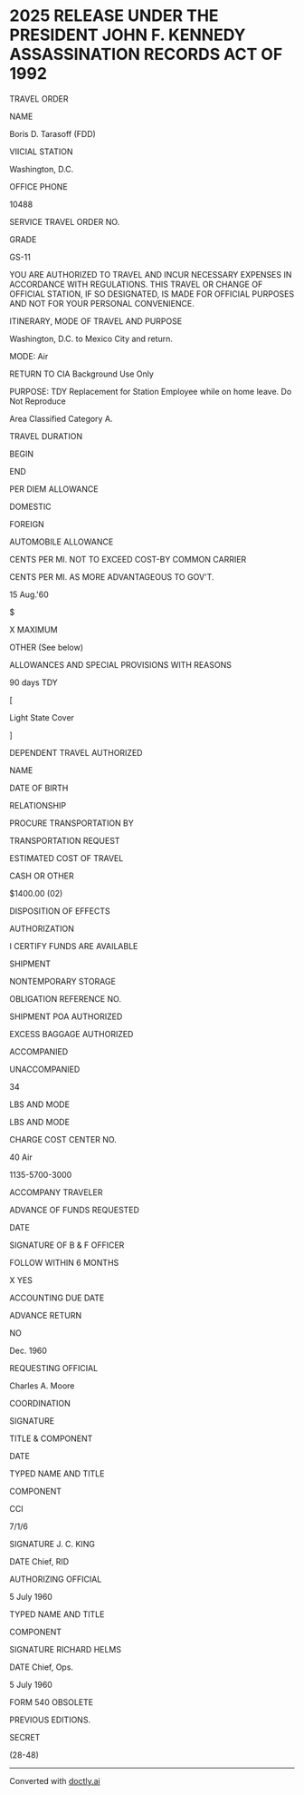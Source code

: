 # 2025 RELEASE UNDER THE PRESIDENT JOHN F. KENNEDY ASSASSINATION RECORDS ACT OF 1992

TRAVEL ORDER

NAME

Boris D. Tarasoff (FDD)

VIICIAL STATION

Washington, D.C.

OFFICE PHONE

10488

SERVICE TRAVEL ORDER NO.

GRADE

GS-11

YOU ARE AUTHORIZED TO TRAVEL AND INCUR NECESSARY EXPENSES IN ACCORDANCE WITH REGULATIONS. THIS TRAVEL OR CHANGE OF OFFICIAL STATION, IF SO DESIGNATED, IS MADE FOR OFFICIAL PURPOSES AND NOT FOR YOUR PERSONAL CONVENIENCE.

ITINERARY, MODE OF TRAVEL AND PURPOSE

Washington, D.C. to Mexico City and return.

MODE: Air

RETURN TO CIA Background Use Only

PURPOSE: TDY Replacement for Station Employee while on home leave. Do Not Reproduce

Area Classified Category A.


TRAVEL DURATION

BEGIN

END

PER DIEM ALLOWANCE

DOMESTIC

FOREIGN

AUTOMOBILE ALLOWANCE

CENTS PER MI. NOT TO EXCEED COST-BY COMMON CARRIER

CENTS PER MI. AS MORE ADVANTAGEOUS TO GOV'T.

15 Aug.'60

$

X MAXIMUM

OTHER (See below)

ALLOWANCES AND SPECIAL PROVISIONS WITH REASONS

90 days TDY

[

Light State Cover

]



DEPENDENT TRAVEL AUTHORIZED

NAME

DATE OF BIRTH

RELATIONSHIP

PROCURE TRANSPORTATION BY

TRANSPORTATION REQUEST

ESTIMATED COST OF TRAVEL

CASH OR OTHER

$1400.00 (02)

DISPOSITION OF EFFECTS

AUTHORIZATION

I CERTIFY FUNDS ARE AVAILABLE

SHIPMENT

NONTEMPORARY STORAGE

OBLIGATION REFERENCE NO.

SHIPMENT POA AUTHORIZED

EXCESS BAGGAGE AUTHORIZED

ACCOMPANIED

UNACCOMPANIED

34

LBS AND MODE

LBS AND MODE

CHARGE COST CENTER NO.

40 Air

1135-5700-3000

ACCOMPANY TRAVELER

ADVANCE OF FUNDS REQUESTED

DATE

SIGNATURE OF B & F OFFICER

FOLLOW WITHIN 6 MONTHS

X
YES

ACCOUNTING DUE DATE

ADVANCE RETURN

NO

Dec. 1960

REQUESTING OFFICIAL

Charles A. Moore

COORDINATION

SIGNATURE

TITLE & COMPONENT

DATE

TYPED NAME AND TITLE

COMPONENT



CCI

7/1/6


SIGNATURE J. C. KING

DATE Chief, RID



AUTHORIZING OFFICIAL

5 July 1960

TYPED NAME AND TITLE

COMPONENT

SIGNATURE RICHARD HELMS

DATE Chief, Ops.

5 July 1960

FORM 540 OBSOLETE

PREVIOUS EDITIONS.

SECRET

(28-48)


---
Converted with [doctly.ai](https://doctly.ai)